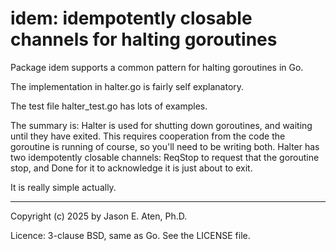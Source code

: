idem: idempotently closable channels for halting goroutines
====

Package idem supports a common pattern for 
halting goroutines in Go.

The implementation in halter.go is fairly self explanatory. 

The test file halter_test.go has lots of examples.

The summary is: Halter is used for shutting
down goroutines, and waiting until they
have exited. This requires cooperation
from the code the goroutine is running
of course, so you'll need to be writing
both. Halter has two idempotently closable
channels: ReqStop to request that the
goroutine stop, and Done for it to
acknowledge it is just about to exit.

It is really simple actually.

----
Copyright (c) 2025 by Jason E. Aten, Ph.D.

Licence: 3-clause BSD, same as Go. See the LICENSE file.
